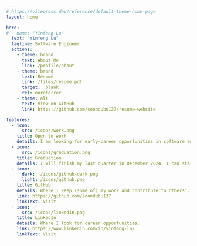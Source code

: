 ```yaml
---
# https://vitepress.dev/reference/default-theme-home-page
layout: home

hero:
#   name: "Yinfeng Lu"
  text: "Yinfeng Lu"
  tagline: Software Engineer
  actions:
    - theme: brand
      text: About Me
      link: /profile/about
    - theme: brand
      text: Résumé
      link: /files/resume.pdf
      target: _blank
      rel: noreferrer
    - theme: alt
      text: View on GitHub
      link: https://github.com/soondubu137/resume-website

features:
  - icon:
      src: /icons/work.png
    title: Open to work
    details: I am looking for early-career opportunities in software engineering.
  - icon:
      src: /icons/graduation.png
    title: Graduation
    details: I will finish my last quarter in December 2024. I can start employment in early 2025.
  - icon:
      dark:  /icons/github-dark.png
      light: /icons/github.png
    title: GitHub
    details: Where I keep (some of) my work and contribute to others'.
    link: https://github.com/soondubu137
    linkText: Visit
  - icon:
      src: /icons/linkedin.png
    title: LinkedIn
    details: Where I look for career opportunities.
    link: https://www.linkedin.com/in/yinfeng-lu/
    linkText: Visit
---
```


